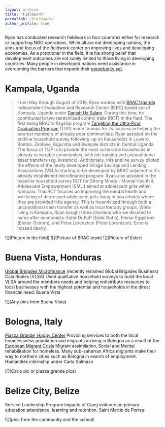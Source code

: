 ```yaml
---
layout: archive
title: "Fieldwork"
permalink: /fieldwork/
author_profile: true
---
```


Ryan has conducted research fieldwork in four countries either for research or supporting NGO operations. While all are not developing nations, the aims and focus of the fieldwork center on improving lives and developing economies. As a practioner in the field, it is his strong belief that development outcomes are not solely limited to those living in developing countries. Many people in developed nations need assistance in overcoming the barriers that impede their [opportunity set](https://en.wikipedia.org/wiki/Capability_approach).

<!-- Org., timespan, project, involvement, places, pictures, links to organizations -->

<!--
Beira, Mozambique
========
_________________________________________________
FCC, PEPFAR
-->

Kampala, Uganda
========

> From May through August of 2019, Ryan worked with [BRAC Uganda](https://bracresearch.net/aboutus.php) Independent Evaluation and Research Center (IERC) based out of Kampala, Uganda under [Danish Us Salam](https://ie.linkedin.com/in/danishussalam?challengeId=AQG1Kmziif-QgQAAAXTG8Z2HzGv6Aj0xkc5MaZvbZewt7yqwHv1i1qdOxjBWbetV8EHylU5P-bH53xHPRLMlLw2mg4zCgRN3SA&submissionId=8cd09d2f-a420-3816-c5bb-804bf174d268). During this time, he contributed to two randomized control trails (RCT) in the field. The first being BRAC's flagship program [Targeting the Ultra-Poor Graduation Program](https://www.poverty-action.org/study/variations-ultra-poor-graduation-programming-uganda) (TUP) made famous for its success in helping the poorest members of already poor communities. Ryan assisted on the endline household survey following-up on households in Luwero, Bombo, Zirobwe, Kigumba and Bweyale districts in Central Uganda. The focus of TUP is to provide the most vulnerable households in already vulnerable communities, with job training and unconditional asset transfers (eg. livestock). Additionally, this endline survey piloted the effects of the newly developed Village Savings and Lending Associations (VSLA) starting to be developed by BRAC adjacent to it's already established microfinance program. Ryan also assisted in the baseline household survey RCT for Strong Minds - Mental Health & Adolescent Empowerment (SMU) aimed at adolescent girls within Kampala. This RCT focuses on improving the mental health and wellbeing of depressed adolescent girls living in households where they are provided little agency. This is incentivized through both a unconditional cash transfer as well as local therapy groups. While living in Kampala, Ryan bought three chickens who we decided to name after economists: Ester Dufluff (Ester Duflo), Elenor Eggstrom (Elenor Ostrom), and Petra Lorenzhen (Peter Lorentzen). Ester is missed dearly.

![](Picture in the field) ![](Picture of BRAC team)
![](Picture of Ester) 

<!--
Madrid, Spain
======
<!--
> While studying abroard in Madrid, Spain at Saint Louis University - Madrid, Ryan worked with [Bocatalk](https://www.slu.edu/news/2017/december/boca-talk.php). The aim of this organization is to provide both hot meals and conversation with the local homeless population primarly around Puerta del Sul and Gran Via.
<!--
Pyschological effects of homelessness, mental health, provide conversations
<!--
![](pics from madrid)
<!--
Saint Louis, MO
=======
<!--
[Love the Lou](https://myusf.usfca.edu/arts-sciences/economics/clubs)
<!--
STL | LIVE rehabilitating apartments in north STL to provide subsidized housing for low income, and poor-credit rated individuals and families struggling for stable housing. 
STL | LIFT Additionally assisted in local program engaging vulenarble youth with skill building and mentoring.
<!--
![](pic of Love the Lou or from my gallery)

-->

Buena Vista, Honduras
========

[Global Brigades Microfinance](https://business.globalbrigades.org/business-brigades-select-type/business-brigades/honduras/) (recently renamed Global Brigades Business)
Caja Reales (VLSA)
Used qualitative household surveys to build the local VLSA around the members needs and helping redistribute resources to local businesses with the highest potential and households in the direst financial need.
Buena Vista

![](Any pics from Buena Vista)

Bologna, Italy
=======

[Piazza Grande, Happy Center](http://www.piazzagrande.it/blog/tag/happy-center/)
Providing services to both the local homelessness population and migrants arriving in Bologna as a result of the [European Migrant Crisis](http://www.piazzagrande.it/blog/tag/happy-center/)
Migrant assimilation, Social and Mental rehabilitation for homeless. Many sub-saharran Africa migrants make their way to northern cities such as Bologna in search of employment. 
Humanities internship under Carlo Salmaso 

![](Carlo pic or piazza grande pics)

Belize City, Belize
========

Service Leadership Program
Impacts of Gang violence on primary education attendance, learning and retention.
Saint Martin de Porres

![](pics from the community and the school)


